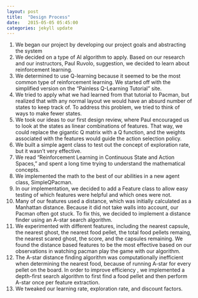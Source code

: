 ```yaml
---
layout: post
title:  "Design Process"
date:   2015-05-05 05:45:00
categories: jekyll update
---
```


1. We began our project by developing our project goals and abstracting the system
2. We decided on a type of AI algorithm to apply. Based on our research and our instructors, Paul Ruvolo, suggestion, we decided to learn about reinforcement learning.
3. We determined to use Q-learning because it seemed to be the most common type of reinforcement learning. We started off with the simplified version on the “Painless Q-Learning Tutorial” site.
4. We tried to apply what we had learned from that tutorial to Pacman, but realized that with any normal layout we would have an absurd number of states to keep track of. To address this problem, we tried to think of ways to make fewer states.
5. We took our ideas to our first design review, where Paul encouraged us to look at the states as linear combinations of features. That way, we could replace the gigantic Q matrix with a Q function, and the weights associated with the features would guide the action selection policy.
6. We built a simple agent class to test out the concept of exploration rate, but it wasn’t very effective.
7. We read “Reinforcement Learning in Continuous State and Action Spaces,” and spent a long time trying to understand the mathematical concepts. 
8. We implemented the math to the best of our abilities in a new agent class, SimpleQPacman.
9. In our implementation, we decided to add a Feature class to allow easy testing of which features were helpful and which ones were not.
10. Many of our features used a distance, which was initially calculated as a Manhattan distance. Because it did not take walls into account, our Pacman often got stuck. To fix this, we decided to implement a distance finder using an A-star search algorithm.
11. We experimented with different features, including the nearest capsule, the nearest ghost, the nearest food pellet, the total food pellets remaing, the nearest scared ghost, the score, and the capsules remaining. We found the distance based features to be the most effective based on our observations in watching pacman play the game with our algorithm. 
12. The A-star distance finding algorithm was computationally inefficient when determining the nearest food, because of running A-star for every pellet on the board. In order to improve efficiency , we implemented a depth-first search algorithm to first find a food pellet and then perform A-star once per feature extraction.
13. We tweaked our learning rate, exploration rate, and discount factors.
